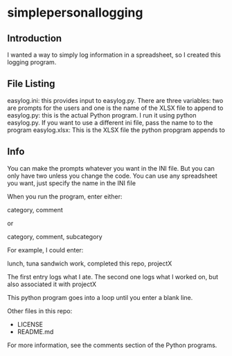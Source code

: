 # simplepersonallogging

## Introduction

I wanted a way to simply log information in a spreadsheet, so I created this logging program.
## File Listing

easylog.ini:  this provides input to easylog.py. There are three variables: two are prompts for the users
and one is the name of the XLSX file to append to
easylog.py: this is the actual Python program. I run it using python easylog.py. If you want to use a different
ini file, pass the name to to the program
easylog.xlsx: This is the XLSX file the python propgram appends to

## Info

You can make the prompts whatever you want in the INI file. But you can only have two unless you change the code.
You can use any spreadsheet you want, just specify the name in the INI file

When you run the program, enter either:

category, comment

or 

category, comment, subcategory

For example, I could enter:

lunch, tuna sandwich
work, completed this repo, projectX

The first entry logs what I ate. The second one logs what I worked on, but also associated it with projectX

This python program goes into a loop until you enter a blank line.


Other files in this repo:
- LICENSE
- README.md

For more information, see the comments section of the Python programs.

